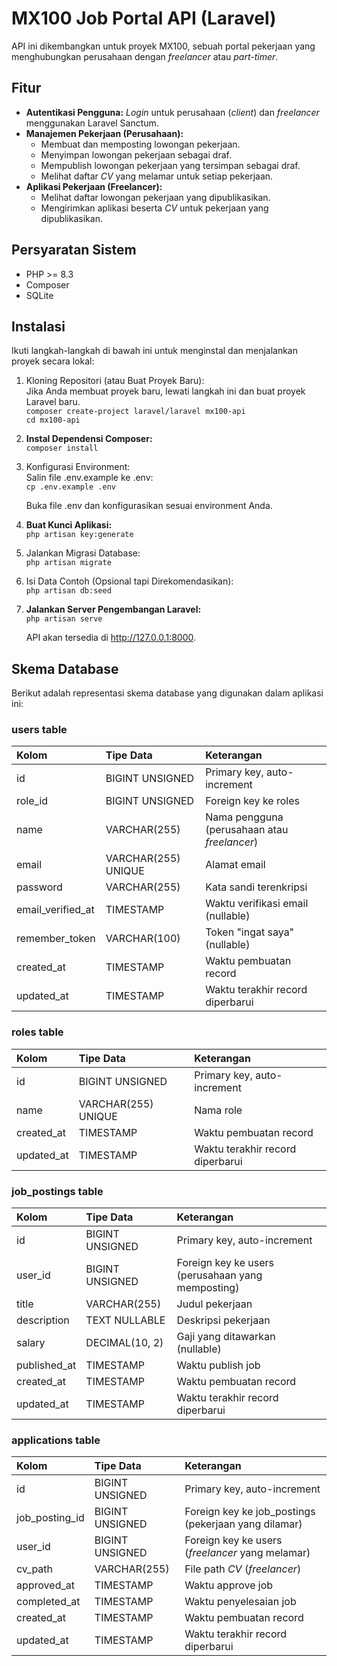 # **MX100 Job Portal API (Laravel)**

API ini dikembangkan untuk proyek MX100, sebuah portal pekerjaan yang menghubungkan perusahaan dengan *freelancer* atau *part-timer*.

## **Fitur**

* **Autentikasi Pengguna:** *Login* untuk perusahaan (*client*) dan *freelancer* menggunakan Laravel Sanctum.  
* **Manajemen Pekerjaan (Perusahaan):**  
  * Membuat dan memposting lowongan pekerjaan.  
  * Menyimpan lowongan pekerjaan sebagai draf.  
  * Mempublish lowongan pekerjaan yang tersimpan sebagai draf.
  * Melihat daftar *CV* yang melamar untuk setiap pekerjaan.  
* **Aplikasi Pekerjaan (Freelancer):**  
  * Melihat daftar lowongan pekerjaan yang dipublikasikan.  
  * Mengirimkan aplikasi beserta *CV* untuk pekerjaan yang dipublikasikan.

## **Persyaratan Sistem**

* PHP \>= 8.3  
* Composer  
* SQLite

## **Instalasi**

Ikuti langkah-langkah di bawah ini untuk menginstal dan menjalankan proyek secara lokal:

1. Kloning Repositori (atau Buat Proyek Baru):  
   Jika Anda membuat proyek baru, lewati langkah ini dan buat proyek Laravel baru.  
   `composer create-project laravel/laravel mx100-api`  
   `cd mx100-api`

2. **Instal Dependensi Composer:**  
   `composer install`

3. Konfigurasi Environment:  
   Salin file .env.example ke .env:  
   `cp .env.example .env`

   Buka file .env dan konfigurasikan sesuai environment Anda.

4. **Buat Kunci Aplikasi:**  
   `php artisan key:generate`

5. Jalankan Migrasi Database:  
   `php artisan migrate`

6. Isi Data Contoh (Opsional tapi Direkomendasikan):  
   `php artisan db:seed`

7. **Jalankan Server Pengembangan Laravel:**  
   `php artisan serve`

   API akan tersedia di http://127.0.0.1:8000.

## **Skema Database**

Berikut adalah representasi skema database yang digunakan dalam aplikasi ini:

### **users table**

| Kolom | Tipe Data | Keterangan |
| :---- | :---- | :---- |
| id | BIGINT UNSIGNED | Primary key, auto-increment |
| role_id | BIGINT UNSIGNED | Foreign key ke roles |
| name | VARCHAR(255) | Nama pengguna (perusahaan atau *freelancer*) |
| email | VARCHAR(255) UNIQUE | Alamat email |
| password | VARCHAR(255) | Kata sandi terenkripsi |
| email\_verified\_at | TIMESTAMP | Waktu verifikasi email (nullable) |
| remember\_token | VARCHAR(100) | Token "ingat saya" (nullable) |
| created\_at | TIMESTAMP | Waktu pembuatan record |
| updated\_at | TIMESTAMP | Waktu terakhir record diperbarui |

### **roles table**

| Kolom | Tipe Data | Keterangan |
| :---- | :---- | :---- |
| id | BIGINT UNSIGNED | Primary key, auto-increment |
| name | VARCHAR(255) UNIQUE | Nama role |
| created\_at | TIMESTAMP | Waktu pembuatan record |
| updated\_at | TIMESTAMP | Waktu terakhir record diperbarui |

### **job\_postings table**

| Kolom | Tipe Data | Keterangan |
| :---- | :---- | :---- |
| id | BIGINT UNSIGNED | Primary key, auto-increment |
| user\_id | BIGINT UNSIGNED | Foreign key ke users (perusahaan yang memposting) |
| title | VARCHAR(255) | Judul pekerjaan |
| description | TEXT NULLABLE | Deskripsi pekerjaan |
| salary | DECIMAL(10, 2\) | Gaji yang ditawarkan (nullable) |
| published\_at | TIMESTAMP | Waktu publish job |
| created\_at | TIMESTAMP | Waktu pembuatan record |
| updated\_at | TIMESTAMP | Waktu terakhir record diperbarui |

### **applications table**

| Kolom | Tipe Data | Keterangan |
| :---- | :---- | :---- |
| id | BIGINT UNSIGNED | Primary key, auto-increment |
| job\_posting\_id | BIGINT UNSIGNED | Foreign key ke job\_postings (pekerjaan yang dilamar) |
| user\_id | BIGINT UNSIGNED | Foreign key ke users (*freelancer* yang melamar) |
| cv\_path | VARCHAR(255) | File path *CV* (*freelancer*) |
| approved\_at | TIMESTAMP | Waktu approve job |
| completed\_at | TIMESTAMP | Waktu penyelesaian job |
| created\_at | TIMESTAMP | Waktu pembuatan record |
| updated\_at | TIMESTAMP | Waktu terakhir record diperbarui |
